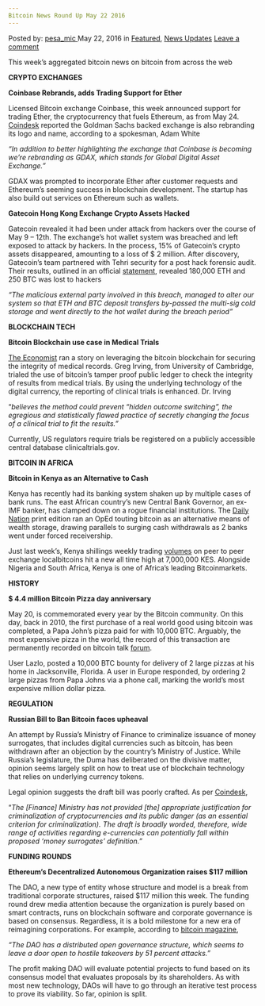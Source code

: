 ```yaml
---
Bitcoin News Round Up May 22 2016
---
```

<article class="post-listing post-14201 post type-post status-publish format-standard has-post-thumbnail hentry  tag-3336 tag-2700 tag-bitcoin tag-news">
    <div class="post-inner">
        <span>Posted by: <a href="https://www.deepdotweb.com/author/pesa_mic/" title="">pesa_mic </a></span>
    <span>May 22, 2016</span>
    <span>in <a href="https://www.deepdotweb.com/category/deepdot-news/" rel="category tag">Featured</a>, <a href="https://www.deepdotweb.com/category/news-updates/" rel="category tag">News Updates</a></span>
    <span><a href="https://www.deepdotweb.com/2016/05/22/bitcoin-news-round-may-22-2016/#respond">Leave a comment</a></span>
    </p>
    <div class="clear"></div>
    <div class="entry">
    <p>This week’s aggregated bitcoin news on bitcoin from across the web</p>
    <p><strong>CRYPTO EXCHANGES</strong></p>
    <p><strong>Coinbase Rebrands, adds Trading Support for Ether</strong></p>
    <p>Licensed Bitcoin exchange Coinbase, this week announced support for trading Ether, the cryptocurrency that fuels Ethereum, as from May 24. <a href="http://www.coindesk.com/coinbase-exchange-rebrand-ethereum-trading/">Coindesk</a> reported the Goldman Sachs backed exchange is also rebranding its logo and name, according to a spokesman, Adam White</p>
    <p><em>&#8220;In addition to better highlighting the exchange that Coinbase is becoming we’re rebranding as GDAX, which stands for Global Digital Asset Exchange.&#8221;</em></p>
    <p>GDAX was prompted to incorporate Ether after customer requests and Ethereum’s seeming success in blockchain development. The startup has also build out services on Ethereum such as wallets.</p>
    <p><strong>Gatecoin Hong Kong Exchange Crypto Assets Hacked</strong></p>
    <p>Gatecoin revealed it had been under attack from hackers over the course of May 9 &#8211; 12th. The exchange’s hot wallet system was breached and left exposed to attack by hackers. In the process, 15% of Gatecoin’s crypto assets disappeared, amounting to a loss of $ 2 million. After discovery, Gatecoin’s team partnered with Tehri security for a post hack forensic audit. Their results, outlined in an official <a href="https://gatecoin.com/">statement</a>, revealed 180,000 ETH and 250 BTC was lost to hackers</p>
    <p><em>“The malicious external party involved in this breach, managed to alter our system so that ETH and BTC deposit transfers by-passed the multi-sig cold storage and went directly to the hot wallet during the breach period”</em></p>
    <p><strong>BLOCKCHAIN TECH</strong><em><br />
    </em></p>
    <p><strong>Bitcoin Blockchain use case in Medical Trials</strong></p>
    <p><a href="http://www.economist.com/news/science-and-technology/21699099-blockchain-technology-could-improve-reliability-medical-trials-better">The Economist</a> ran a story on leveraging the bitcoin blockchain for securing the integrity of medical records. Greg Irving, from University of Cambridge, trialed the use of bitcoin’s tamper proof public ledger to check the integrity of results from medical trials. By using the underlying technology of the digital currency, the reporting of clinical trials is enhanced. Dr. Irving</p>
    <p>“<em>believes the method could prevent “hidden outcome switching”, the egregious and statistically flawed practice of secretly changing the focus of a clinical trial to fit the results.”</em></p>
    <p>Currently, US regulators require trials be registered on a publicly accessible central database clinicaltrials.gov.</p>
    <p><strong>BITCOIN IN AFRICA</strong></p>
    <p><strong>Bitcoin in Kenya as an Alternative to Cash</strong></p>
    <p>Kenya has recently had its banking system shaken up by multiple cases of bank runs. The east African country’s new Central Bank Governor, an ex-IMF banker, has clamped down on a rogue financial institutions. The <a href="http://i.imgur.com/LY45Z6d.png?1">Daily Nation</a> print edition ran an OpEd touting bitcoin as an alternative means of wealth storage, drawing parallels to surging cash withdrawals as 2 banks went under forced receivership.</p>
    <p>Just last week’s, Kenya shillings weekly trading <a href="https://coin.dance/volume/localbitcoins/KES">volumes</a> on peer to peer exchange localbitcoins hit a new all time high at 7,000,000 KES. Alongside Nigeria and South Africa, Kenya is one of Africa’s leading Bitcoinmarkets.</p>
    <p><strong>HISTORY</strong></p>
    <p><strong>$ 4.4 million Bitcoin Pizza day anniversary</strong></p>
    <p>May 20, is commemorated every year by the Bitcoin community. On this day, back in 2010, the first purchase of a real world good using bitcoin was completed, a Papa John’s pizza paid for with 10,000 BTC. Arguably, the most expensive pizza in the world, the record of this transaction are permanently recorded on bitcoin talk <a href="https://bitcointalk.org/index.php?topic=137.0">forum</a>.</p>
    <p>User Lazlo, posted a 10,000 BTC bounty for delivery of 2 large pizzas at his home in Jacksonville, Florida. A user in Europe responded, by ordering 2 large pizzas from Papa Johns via a phone call, marking the world’s most expensive million dollar pizza.</p>
    <p><strong>REGULATION</strong></p>
    <p><strong>Russian Bill to Ban Bitcoin faces upheaval</strong></p>
    <p>An attempt by Russia’s Ministry of Finance to criminalize issuance of money surrogates, that includes digital currencies such as bitcoin, has been withdrawn after an objection by the country’s Ministry of Justice. While Russia’s legislature, the Duma has deliberated on the divisive matter, opinion seems largely split on how to treat use of blockchain technology that relies on underlying currency tokens.</p>
    <p>Legal opinion suggests the draft bill was poorly crafted. As per <a href="http://www.coindesk.com/russias-bitcoin-ban-draft-bill-withdrawn/">Coindesk</a>,</p>
    <p>“<em>The [Finance] Ministry has not provided [the] appropriate justification for criminalization of cryptocurrencies and its public danger (as an essential criterion for criminalization). The draft is broadly worded, therefore, wide range of activities regarding e-currencies can potentially fall within proposed &#8216;money surrogates&#8217; definition.&#8221; </em></p>
    <p><strong>FUNDING ROUNDS</strong></p>
    <p><strong>Ethereum’s Decentralized Autonomous Organization raises $117 million</strong></p>
    <p>The DAO, a new type of entity whose structure and model is a break from traditional corporate structures, raised $117 million this week. The funding round drew media attention because the organization is purely based on smart contracts, runs on blockchain software and corporate governance is based on consensus. Regardless, it is a bold milestone for a new era of reimagining corporations. For example, according to <a href="https://bitcoinmagazine.com/articles/the-dao-raises-more-than-million-in-world-s-largest-crowdfunding-to-date-1463422191">bitcoin magazine</a>,</p>
    <p><em>“The DAO has a distributed open governance structure, which seems to leave a door open to hostile takeovers by 51 percent attacks.”</em></p>
    <p>The profit making DAO will evaluate potential projects to fund based on its consensus model that evaluates proposals by its shareholders. As with most new technology, DAOs will have to go through an iterative test process to prove its viability. So far, opinion is split.</p>
    </div>
    <span style="display:none"><a href="https://www.deepdotweb.com/tag/2016/" rel="tag">2016</a> <a href="https://www.deepdotweb.com/tag/22/" rel="tag">22</a> <a href="https://www.deepdotweb.com/tag/bitcoin/" rel="tag">bitcoin</a> <a href="https://www.deepdotweb.com/tag/news/" rel="tag">news</a></span> <span style="display:none" class="updated">2016-05-22</span>
    <div style="display:none" class="vcard author" itemprop="author" itemscope itemtype="http://schema.org/Person"><strong class="fn" itemprop="name"><a href="https://www.deepdotweb.com/author/pesa_mic/" title="Posts by pesa_mic" rel="author">pesa_mic</a></strong></div>
    </div>
</article>


